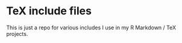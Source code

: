# TeX include files

This is just a repo for various includes I use in my R Markdown / TeX projects.
